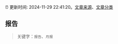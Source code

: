 :alarm_clock: 更新时间: 2024-11-29 22:41:20。[文章来源](/README.md)、[文章分类](/TAGS.md)

## 报告


> 关键字：`报告`、`月报`



